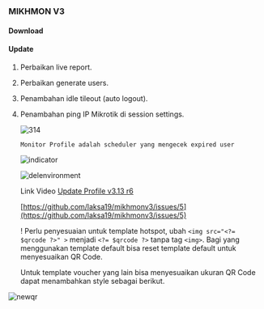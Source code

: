 ### MIKHMON V3

#### Download


#### Update 
1. Perbaikan live report.
2. Perbaikan generate users.
3. Penambahan idle tileout (auto logout).
4. Penambahan ping IP Mikrotik di session settings.


	![314](https://raw.githubusercontent.com/laksa19/laksa19.github.io/master/img/3.14.gif)


	``` Monitor Profile adalah scheduler yang mengecek expired user ```

	![indicator](https://raw.githubusercontent.com/laksa19/laksa19.github.io/master/img/profile-indicator.png)



	![delenvironment](https://raw.githubusercontent.com/laksa19/laksa19.github.io/master/img/delenvironment.gif)

	Link Video [Update Profile v3.13 r6](https://drive.google.com/file/d/1ezFG0yxr3LOTgymH_ivUulF8MVevO2-V/view?usp=sharing)

	[https://github.com/laksa19/mikhmonv3/issues/5](https://github.com/laksa19/mikhmonv3/issues/5)

	  
   ! Perlu penyesuaian untuk template hotspot, ubah 
  ```<img src="<?= $qrcode ?>" >``` menjadi ```<?= $qrcode ?>``` tanpa tag ```<img>```. Bagi yang menggunakan template default bisa reset template default untuk menyesuaikan QR Code.
	  
   Untuk template voucher yang lain bisa menyesuaikan ukuran QR Code dapat menambahkan style sebagai berikut.

![newqr](https://raw.githubusercontent.com/laksa19/laksa19.github.io/master/img/newqr.gif)
